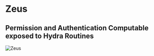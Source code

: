 # Zeus
## Permission and Authentication Computable exposed to Hydra Routines

![Zeus](https://user-images.githubusercontent.com/107733608/176598185-1d6d858b-2121-4544-bfa8-06437fef7e15.jpeg)
